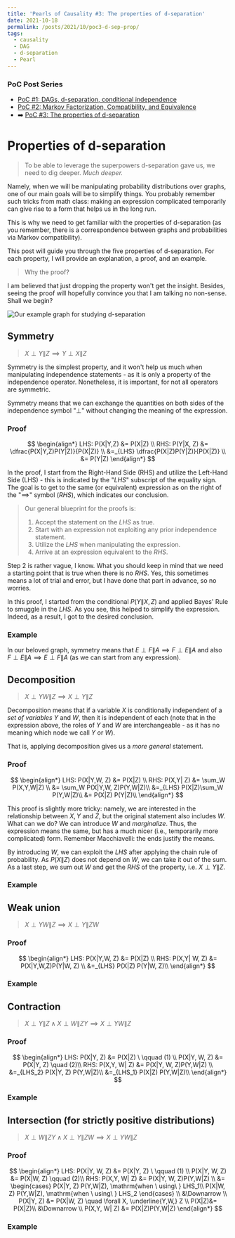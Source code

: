 ```yaml
---
title: 'Pearls of Causality #3: The properties of d-separation'
date: 2021-10-18
permalink: /posts/2021/10/poc3-d-sep-prop/
tags:
  - causality
  - DAG
  - d-separation
  - Pearl
---
```



### PoC Post Series
-  [PoC #1: DAGs, d-separation, conditional independence](/posts/2021/10/poc1-dags-d-sep/)
- [PoC #2: Markov Factorization, Compatibility, and Equivalence](/posts/2021/10/poc2-markov/)
- ➡️ [PoC #3: The properties of d-separation](/posts/2021/10/poc3-d-sep-prop/)

# Properties of d-separation

> To be able to leverage the superpowers d-separation gave us, we need to dig deeper. _Much deeper._ 

Namely, when we will be manipulating probability distributions over graphs, one of our main goals will be to simplify things. You probably remember such tricks from math class: making an expression complicated temporarily can give rise to a form that helps us in the long run. 

This is why we need to get familiar with the properties of d-separation (as you remember, there is a correspondence between graphs and probabilities via Markov compatibility).

This post will guide you through the five properties of d-separation. For each property, I will provide an explanation, a proof, and an example. 

>Why the proof?

I am believed that just dropping the property won't get the insight. Besides, seeing the proof will hopefully convince you that I am talking no non-sense. Shall we begin?

![Our example graph for studying d-separation](/images/posts/d_sep_ex.svg)


## Symmetry
>$X\perp Y \| Z \implies Y\perp X \| Z$

Symmetry is the simplest property, and it won't help us much when manipulating independence statements - as it is only a property of the independence operator. Nonetheless, it is important, for not all operators are symmetric.

Symmetry means that we can exchange the quantities on both sides of the independence symbol "$\perp$" without changing the meaning of the expression.

### Proof
$$
\begin{align*}
LHS: P(X|Y,Z) &= P(X|Z) \\
RHS: P(Y|X, Z) &= \dfrac{P(X|Y,Z)P(Y|Z)}{P(X|Z)} \\
              &=_{LHS} \dfrac{P(X|Z)P(Y|Z)}{P(X|Z)} \\
              &= P(Y|Z)
\end{align*}
$$

In the proof, I start from the Right-Hand Side (RHS) and utilize the Left-Hand Side (LHS) - this is indicated by the "$LHS$" subscript of the equality sign. The goal is to get to the same (or equivalent) expression as on the right of the "$\implies$" symbol ($RHS$), which indicates our conclusion.

> Our general blueprint for the proofs is:
> 1. Accept the statement on the $LHS$ as true.
> 2. Start with an expression not exploiting any prior independence statement.
> 3. Utilize the $LHS$ when manipulating the expression.
> 4. Arrive at an expression equivalent to the $RHS$.

Step 2 is rather vague, I know. What you should keep in mind that we need a starting point that is true when there is no $RHS$. Yes, this sometimes means a lot of trial and error, but I have done that part in advance, so no worries.

In this proof, I started from the conditional $P(Y\|X, Z)$ and applied Bayes' Rule to smuggle in the $LHS$. As you see, this helped to simplify the expression. Indeed, as a result, I got to the desired conclusion.

### Example
In our beloved graph, symmetry means that $E\perp F \| A \implies F\perp E \| A$ and also $F\perp E \| A \implies E\perp F \| A$ (as we can start from any expression).


## Decomposition
>$X\perp YW \| Z \implies X\perp Y \| Z$

Decomposition means that if a variable $X$ is conditionally independent of a _set of variables_ $Y$ and $W$, then it is independent of each (note that in the expression above, the roles of $Y$ and $W$ are interchangeable - as it has no meaning which node we call $Y$ or $W$).

That is, applying decomposition gives us a _more general_ statement.

### Proof
$$
\begin{align*}
LHS: P(X|Y,W, Z) &= P(X|Z) \\
RHS: P(X,Y| Z) &= \sum_W P(X,Y,W|Z) \\
               &= \sum_W P(X|Y,W, Z)P(Y,W|Z)\\
               &=_{LHS} P(X|Z)\sum_W P(Y,W|Z)\\
               &= P(X|Z) P(Y|Z)\\
\end{align*}
$$

This proof is slightly more tricky: namely, we are interested in the relationship between $X,Y$ and $Z$, but the original statement also includes $W$. What can we do? We can introduce $W$ and _marginalize_. Thus, the expression means the same, but has a much nicer (i.e., temporarily more complicated) form. Remember Macchiavelli: the ends justify the means.

By introducing $W$, we can exploit the $LHS$ after applying the chain rule of probability. As $P(X\|Z)$ does not depend on $W$, we can take it out of the sum. As a last step, we sum out $W$ and get the $RHS$ of the property, i.e.  $X\perp Y \| Z$.

### Example


## Weak union
> $X\perp YW \| Z \implies X\perp Y \| ZW$

### Proof
$$
\begin{align*}
LHS: P(X|Y,W, Z) &= P(X|Z) \\
RHS: P(X,Y| W, Z) &= P(X|Y,W,Z)P(Y|W, Z) \\
               &=_{LHS} P(X|Z) P(Y|W, Z)\\
\end{align*}
$$

### Example

## Contraction
>$X\perp Y \| Z  \land X\perp W \| ZY \implies X\perp YW \| Z$


### Proof
$$
\begin{align*}
LHS: P(X|Y, Z) &= P(X|Z) \ \qquad (1) \\
     P(X|Y, W, Z) &= P(X|Y, Z) \quad (2)\\
RHS: P(X,Y, W| Z) &= P(X|Y, W, Z)P(Y,W|Z) \\
               &=_{LHS_2} P(X|Y, Z) P(Y,W|Z)\\
               &=_{LHS_1} P(X|Z) P(Y,W|Z)\\
\end{align*}
$$

### Example

## Intersection (for strictly positive distributions)
> $X\perp W \| ZY  \land X\perp Y \| ZW \implies X\perp YW \| Z$

### Proof
$$
\begin{align*}
LHS: P(X|Y, W, Z) &= P(X|Y, Z) \ \qquad (1) \\
     P(X|Y, W, Z) &= P(X|W, Z) \qquad (2)\\
RHS: P(X,Y, W| Z) &= P(X|Y, W, Z)P(Y,W|Z) \\
               &= \begin{cases} P(X|Y, Z) P(Y,W|Z), \mathrm{when \ using\ } LHS_1\\
               P(X|W, Z) P(Y,W|Z), \mathrm{when \ using\ } LHS_2
               \end{cases} \\
               &\Downarrow \\
               P(X|Y, Z)  &= P(X|W, Z) \quad \forall X, \underline{Y,W,} Z  \\
               P(X|Z)&= P(X|Z)\\
               &\Downarrow \\
               P(X,Y, W| Z) &= P(X|Z)P(Y,W|Z)
\end{align*}
$$

### Example




